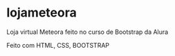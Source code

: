 # lojameteora
Loja virtual Meteora feito no curso de Bootstrap da Alura

Feito com HTML, CSS, BOOTSTRAP
